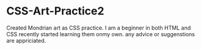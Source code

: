 # CSS-Art-Practice2
Created Mondrian art as CSS practice. I am a beginner in both HTML and CSS recently started learning them onmy own. any advice or suggenstions are appriciated.
